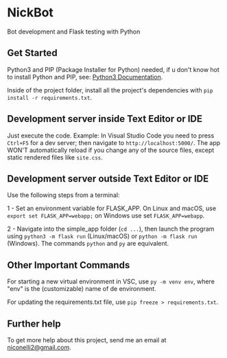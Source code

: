 # NickBot
Bot development and Flask testing with Python

## Get Started
Python3 and PIP (Package Installer for Python) needed, if u don't know hot to install Python and PIP, see: [Python3 Documentation](https://docs.python.org/3/).

Inside of the project folder, install all the project's dependencies with `pip install -r requirements.txt`.

## Development server inside Text Editor or IDE
Just execute the code. Example: In Visual Studio Code you need to press `Ctrl+F5` for a dev server; then navigate to `http://localhost:5000/`. The app WON'T automatically reload if you change any of the source files, except static rendered files like `site.css`.

## Development server outside Text Editor or IDE
Use the following steps from a terminal:

1 - Set an environment variable for FLASK_APP. On Linux and macOS, use `export set FLASK_APP=webapp;` on Windows use set `FLASK_APP=webapp`.

2 - Navigate into the simple_app folder (`cd ...`), then launch the program using `python3 -m flask run` (Linux/macOS) or `python -m flask run` (Windows). The commands `python` and `py` are equivalent.

## Other Important Commands
For starting a new virtual environment in VSC, use `py -m venv env`, where "env" is the (customizable) name of de environment.

For updating the requirements.txt file, use `pip freeze > requirements.txt`.

## Further help
To get more help about this project, send me an email at [niconelli2@gmail.com](mailto:niconelli2@gmail.com).
